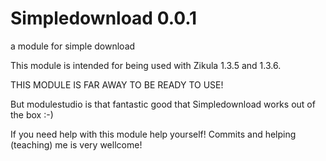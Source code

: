 Simpledownload 0.0.1
===========================

a module for simple download

This module is intended for being used with Zikula 1.3.5 and 1.3.6.

THIS MODULE IS FAR AWAY TO BE READY TO USE!

But modulestudio is that fantastic good that Simpledownload works out of the box :-)

If you need help with this module help yourself! Commits and helping (teaching) me is very wellcome!
